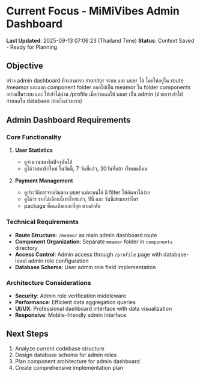 # Current Focus - MiMiVibes Admin Dashboard

**Last Updated**: 2025-09-13 07:06:23 (Thailand Time)
**Status**: Context Saved - Ready for Planning

## Objective
สร้าง admin dashboard ที่จะสามารถ monitor ระบบ และ user ได้ โดยให้อยู่ใน route /meamor และแยก component folder ออกไปเป็น meamor ใน folder components อย่างเป็นระบบ และ ให้เข้าได้ผ่าน /profile เมื่อกำหนดให้ user เป็น admin (ด้วยการเข้าไปกำหนดใน database ก่อนในช่วงแรก)

## Admin Dashboard Requirements

### Core Functionality
1. **User Statistics**
   - ดูจำนวนสมาชิกปัจจุบันได้
   - ดูได้ว่าสมาชิกใหม่ ในวันนี้, 7 วันที่แล้ว, 30วันที่แล้ว ทั้งหมดกี่คน

2. **Payment Management**
   - ดูประวัติการจ่ายเงินของ user แต่ละคนได้ มี filter ให้ค้นหาได้ง่าย
   - ดูได้ว่า รายได้เดือนนี้เท่าไหร่แล้ว, ปีนี้ และ วันนี้เข้ามาเท่าไหร่
   - package ที่คนเติมเยอะที่สุด ตามลำดับ

### Technical Requirements
- **Route Structure**: `/meamor` as main admin dashboard route
- **Component Organization**: Separate `meamor` folder in `components` directory
- **Access Control**: Admin access through `/profile` page with database-level admin role configuration
- **Database Schema**: User admin role field implementation

### Architecture Considerations
- **Security**: Admin role verification middleware
- **Performance**: Efficient data aggregation queries
- **UI/UX**: Professional dashboard interface with data visualization
- **Responsive**: Mobile-friendly admin interface

## Next Steps
1. Analyze current codebase structure
2. Design database schema for admin roles
3. Plan component architecture for admin dashboard
4. Create comprehensive implementation plan